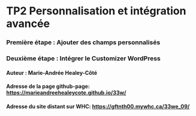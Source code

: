 # TP2 Personnalisation et intégration avancée

### Première étape : Ajouter des champs personnalisés

### Deuxième étape : Intégrer le Customizer WordPress

#### Auteur : Marie-Andrée Healey-Côté

#### Adresse de la page github-page: https://marieandreehealeycote.github.io/33w/

#### Adresse du site distant sur WHC: https://gftnth00.mywhc.ca/33we_09/
